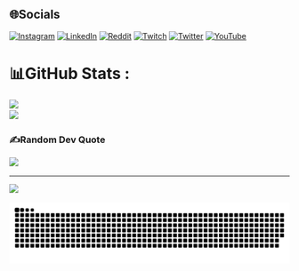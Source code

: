 

###
## 🌐Socials
[![Instagram](https://img.shields.io/badge/Instagram-%23E4405F.svg?logo=Instagram&logoColor=white)](https://instagram.com/nikelf_) [![LinkedIn](https://img.shields.io/badge/LinkedIn-%230077B5.svg?logo=linkedin&logoColor=white)](https://linkedin.com/in/nithinm07) [![Reddit](https://img.shields.io/badge/Reddit-%23FF4500.svg?logo=Reddit&logoColor=white)](https://reddit.com/user/Candid_Ad5694) [![Twitch](https://img.shields.io/badge/Twitch-%239146FF.svg?logo=Twitch&logoColor=white)](https://twitch.tv/devthenik) [![Twitter](https://img.shields.io/badge/Twitter-%231DA1F2.svg?logo=Twitter&logoColor=white)](https://twitter.com/SuzuElfed) [![YouTube](https://img.shields.io/badge/YouTube-%23FF0000.svg?logo=YouTube&logoColor=white)](https://youtube.com/c/NykSan) 

# 📊GitHub Stats :
![](https://github-readme-stats.vercel.app/api?username=nyksans&theme=radical&hide_border=false&include_all_commits=false&count_private=false)<br/>
![](https://github-readme-stats.vercel.app/api/top-langs/?username=nyksans&theme=radical&hide_border=false&include_all_commits=false&count_private=false&layout=compact)

### ✍️Random Dev Quote
![](https://quotes-github-readme.vercel.app/api?type=horizontal&theme=dark)

---
[![](https://visitcount.itsvg.in/api?id=nyksans&icon=0&color=0)](https://visitcount.itsvg.in)

<picture>
  <source media="(prefers-color-scheme: dark)" srcset="https://raw.githubusercontent.com/nyksans/nyksans/output/github-snake-dark.svg" />
  <source media="(prefers-color-scheme: light)" srcset="https://raw.githubusercontent.com/nyksans/nyksans/output/github-snake.svg" />
  <img alt="github-snake" src="https://raw.githubusercontent.com/nyksans/nyksans/output/github-snake.svg" />
</picture>
